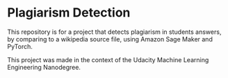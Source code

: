 # Plagiarism Detection

This repository is for a project that detects plagiarism in students answers, by comparing to a wikipedia source file, using Amazon Sage Maker and PyTorch.

This project was made in the context of the Udacity Machine Learning Engineering Nanodegree.